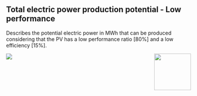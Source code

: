 ## Total electric power production potential - Low performance

Describes the potential electric power in MWh that can be produced considering that the PV has a low performance ratio [80%] and a low efficiency [15%].

<div style="width: 100%;"><img style="width:100px; float:right;" src="data/gtif/images/logos/dlr_no_text.png"></img></div>

<img src="data/gtif/images/legends/SOL_TEP.png"></img>

